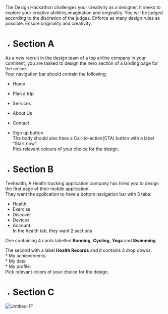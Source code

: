 The Design Hackathon challenges your creativity as a designer. It seeks to explore your creative abilities,imagination and originality. You will be judged according to the discretion of the judges. 
Enforce as many design rules as possible. Ensure originality and creativity. 



- # Section A


As a new recruit in the design team of a top airline company in your continent, you are tasked to design the hero section of a landing page for the airline.        
Your navigation bar should contain the following:   
- Home         
- Plan a trip          
-   Services       
- About Us        
- Contact       
- Sign up button       
The body should also have a Call-to-action(CTA) button with a label “Start now”.     
Pick relevant colours of your choice for the design.

- # Section B 
Teehealth, A Health tracking application company has hired you to design the first page of their mobile application.        
They want the application to have a bottom navigation bar with 5 tabs:
- Health        
- Exercise      
- Discover      
- Devices       
- Account.      
In the health tab, they want 2 sections           





One containing 4 cards labelled **Running**, **Cycling**, **Yoga** and **Swimming**. 


The second with a label **Health Records** and it contains 3 drop downs:        
        * My achievements       
        * My data       
        * My profile.       
Pick relevant colors of your choice for the design.


- # Section C        
![Untitled-1F](https://user-images.githubusercontent.com/43356170/187076215-81733b8b-6da7-410a-bfb2-f338d5a9b3a9.jpg)

